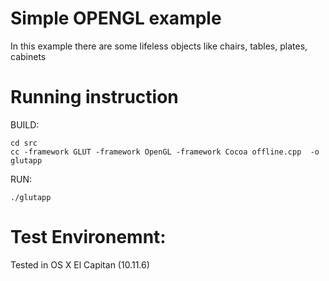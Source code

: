 # Simple OPENGL example
In this example there are some lifeless objects like chairs, tables, plates, cabinets

# Running instruction

BUILD:
```
cd src
cc -framework GLUT -framework OpenGL -framework Cocoa offline.cpp  -o glutapp
```

RUN:
```
./glutapp
```

# Test Environemnt:

Tested in OS X El Capitan (10.11.6)
